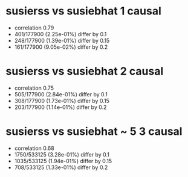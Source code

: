 # susierss vs susiebhat  1 causal

- correlation 0.79
- 401/177900 (2.25e-01%) differ by 0.1
- 248/177900 (1.39e-01%) differ by 0.15
- 161/177900 (9.05e-02%) differ by 0.2


# susierss vs susiebhat  2 causal

- correlation 0.75
- 505/177900 (2.84e-01%) differ by 0.1
- 308/177900 (1.73e-01%) differ by 0.15
- 203/177900 (1.14e-01%) differ by 0.2


# susierss vs susiebhat  ~ 5 3 causal

- correlation 0.68
- 1750/533125 (3.28e-01%) differ by 0.1
- 1035/533125 (1.94e-01%) differ by 0.15
- 708/533125 (1.33e-01%) differ by 0.2


